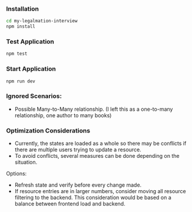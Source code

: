 
### Installation
```bash
cd my-legalmation-interview
npm install
```

### Test Application
```bash
npm test
```

### Start Application
```bash
npm run dev
```

### Ignored Scenarios:

- Possible Many-to-Many relationship.
  (I left this as a one-to-many relationship, one author to many books)


### Optimization Considerations

- Currently, the states are loaded as a whole so there may be conflicts if there are multiple users trying to update a resource.
- To avoid conflicts, several measures can be done depending on the situation.

Options:
- Refresh state and verify before every change made.
- If resource entries are in larger numbers, consider moving all resource filtering to the backend. This consideration would be based on a balance between frontend load and backend.
